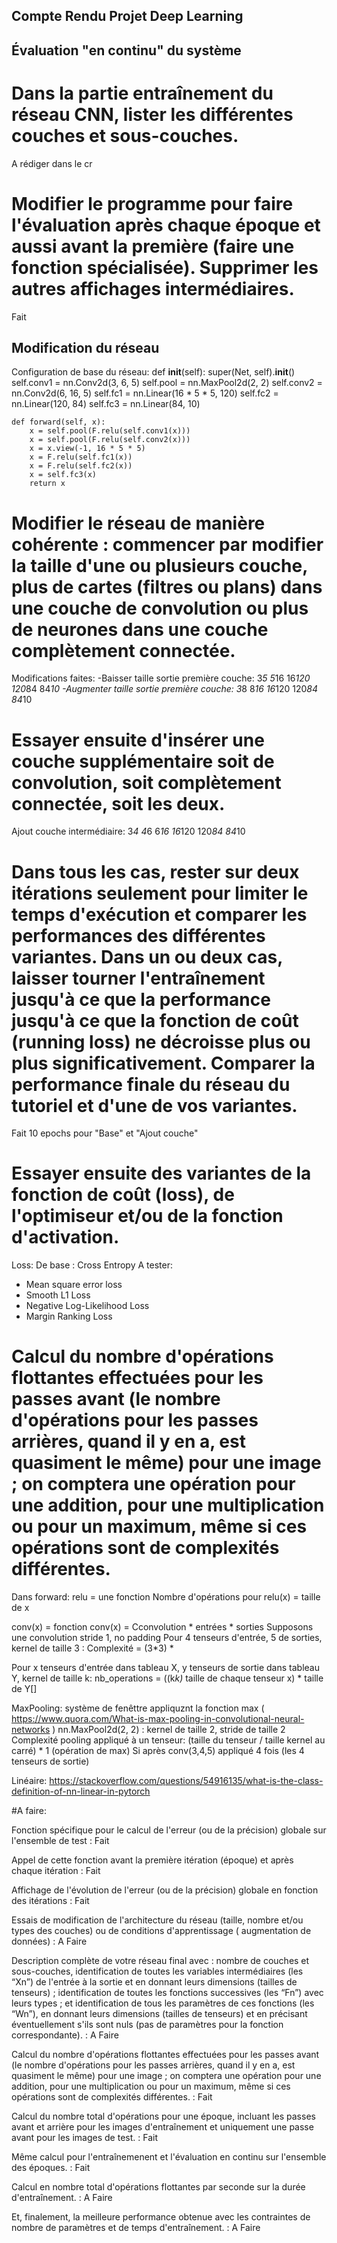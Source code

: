 ## Compte Rendu Projet Deep Learning

## Évaluation "en continu" du système

# Dans la partie entraînement du réseau CNN, lister les différentes couches et sous-couches. 
A rédiger dans le cr

# Modifier le programme pour faire l'évaluation après chaque époque et aussi avant la première (faire une fonction spécialisée). Supprimer les autres affichages intermédiaires. 
Fait


## Modification du réseau

Configuration de base du réseau: 
def __init__(self):
        super(Net, self).__init__()
        self.conv1 = nn.Conv2d(3, 6, 5)
        self.pool = nn.MaxPool2d(2, 2)
        self.conv2 = nn.Conv2d(6, 16, 5)
        self.fc1 = nn.Linear(16 * 5 * 5, 120)
        self.fc2 = nn.Linear(120, 84)
        self.fc3 = nn.Linear(84, 10)

    def forward(self, x):
        x = self.pool(F.relu(self.conv1(x)))
        x = self.pool(F.relu(self.conv2(x)))
        x = x.view(-1, 16 * 5 * 5)
        x = F.relu(self.fc1(x))
        x = F.relu(self.fc2(x))
        x = self.fc3(x)
        return x

# Modifier le réseau de manière cohérente : commencer par modifier la taille d'une ou plusieurs couche, plus de cartes (filtres ou plans) dans une couche de convolution ou plus de neurones dans une couche complètement connectée. 

Modifications faites: 
-Baisser taille sortie première couche: 3*5 5*16 16*120 120*84 84*10
-Augmenter taille sortie première couche: 3*8 8*16 16*120 120*84 84*10

# Essayer ensuite d'insérer une couche supplémentaire soit de convolution, soit complètement connectée, soit les deux. 
Ajout couche intermédiaire: 3*4 4*6 6*16 16*120 120*84 84*10

# Dans tous les cas, rester sur deux itérations seulement pour limiter le temps d'exécution et comparer les performances des différentes variantes. Dans un ou deux cas, laisser tourner l'entraînement jusqu'à ce que la performance jusqu'à ce que la fonction de coût (running loss) ne décroisse plus ou plus significativement. Comparer la performance finale du réseau du tutoriel et d'une de vos variantes. 

Fait 10 epochs pour "Base" et "Ajout couche"

# Essayer ensuite des variantes de la fonction de coût (loss), de l'optimiseur et/ou de la fonction d'activation. 

Loss:
De base : Cross Entropy
A tester:
- Mean square error loss
- Smooth L1 Loss
- Negative Log-Likelihood Loss
- Margin Ranking Loss

# Calcul du nombre d'opérations flottantes effectuées pour les passes avant (le nombre d'opérations pour les passes arrières, quand il y en a, est quasiment le même) pour une image ; on comptera une opération pour une addition, pour une multiplication ou pour un maximum, même si ces opérations sont de complexités différentes.

Dans forward: relu = une fonction
Nombre d'opérations pour relu(x) = taille de x

conv(x) = fonction
conv(x) = Cconvolution * entrées * sorties
Supposons une convolution stride 1, no padding
Pour 4 tenseurs d'entrée, 5 de sorties, kernel de taille 3 : 
    Complexité = (3*3) *

Pour x tenseurs d'entrée dans tableau X, y tenseurs de sortie dans tableau Y, kernel de taille k:
    nb_operations = ((k*k)* taille de chaque tenseur x) * taille de Y[]

MaxPooling: système de fenêttre appliquznt la fonction max ( https://www.quora.com/What-is-max-pooling-in-convolutional-neural-networks )
nn.MaxPool2d(2, 2) : kernel de taille 2, stride de taille 2
Complexité pooling appliqué à un tenseur: (taille du tenseur / taille kernel au carré) * 1 (opération de max)
Si après conv(3,4,5) appliqué 4 fois (les 4 tenseurs de sortie)

Linéaire:
https://stackoverflow.com/questions/54916135/what-is-the-class-definition-of-nn-linear-in-pytorch



#A faire:

Fonction spécifique pour le calcul de l'erreur (ou de la précision) globale sur l'ensemble de test : Fait

Appel de cette fonction avant la première itération (époque) et après chaque itération : Fait

Affichage de l'évolution de l'erreur (ou de la précision) globale en fonction des itérations : Fait

Essais de modification de l'architecture du réseau (taille, nombre et/ou types des couches) ou de conditions d'apprentissage (
augmentation de données) : A Faire

Description complète de votre réseau final avec : nombre de couches et sous-couches, identification de toutes les variables intermédiaires (les “Xn”) de l'entrée à la sortie et en donnant leurs dimensions (tailles de tenseurs) ; identification de toutes les fonctions successives (les “Fn”) avec leurs types ; et identification de tous les paramètres de ces fonctions (les “Wn”), en donnant leurs dimensions (tailles de tenseurs) et en précisant éventuellement s'ils sont nuls (pas de paramètres pour la fonction correspondante). : A Faire

Calcul du nombre d'opérations flottantes effectuées pour les passes avant (le nombre d'opérations pour les passes arrières, quand il y en a, est quasiment le même) pour une image ; on comptera une opération pour une addition, pour une multiplication ou pour un maximum, même si ces opérations sont de complexités différentes. : Fait

Calcul du nombre total d'opérations pour une époque, incluant les passes avant et arrière pour les images d'entraînement et uniquement une passe avant pour les images de test. : Fait

Même calcul pour l'entraînemenent et l'évaluation en continu sur l'ensemble des époques. : Fait

Calcul en nombre total d'opérations flottantes par seconde sur la durée d'entraînement. : A Faire

Et, finalement, la meilleure performance obtenue avec les contraintes de nombre de paramètres et de temps d'entraînement. : A Faire
